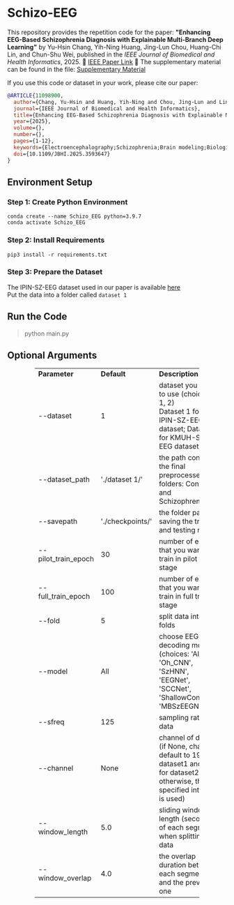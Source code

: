 # Schizo-EEG 
This repository provides the repetition code for the paper:
**"Enhancing EEG-Based Schizophrenia Diagnosis with Explainable Multi-Branch Deep Learning"**
by Yu-Hsin Chang, Yih-Ning Huang, Jing-Lun Chou, Huang-Chi Lin, and Chun-Shu Wei, published in the *IEEE Journal of Biomedical and Health Informatics*, 2025.
📄 [IEEE Paper Link](https://ieeexplore.ieee.org/document/11098900)
📎 The supplementary material can be found in the file: [Supplementary Material](./Chang_et_al_Supplementary_Material.pdf)

If you use this code or dataset in your work, please cite our paper:

```bibtex
@ARTICLE{11098900,
  author={Chang, Yu-Hsin and Huang, Yih-Ning and Chou, Jing-Lun and Lin, Huang-Chi and Wei, Chun-Shu},
  journal={IEEE Journal of Biomedical and Health Informatics}, 
  title={Enhancing EEG-Based Schizophrenia Diagnosis with Explainable Multi-Branch Deep Learning}, 
  year={2025},
  volume={},
  number={},
  pages={1-12},
  keywords={Electroencephalography;Schizophrenia;Brain modeling;Biological system modeling;Recording;Medical diagnostic imaging;Adaptation models;Accuracy;Training;Feature extraction;electroencephalography (EEG);deep learning (DL);explainable artificial intelligence (XAI);schizophrenia},
  doi={10.1109/JBHI.2025.3593647}
}
```

## Environment Setup
### Step 1: Create Python Environment
```
conda create --name Schizo_EEG python=3.9.7
conda activate Schizo_EEG
```
### Step 2: Install Requirements
```
pip3 install -r requirements.txt
```
<!--
```
numpy==1.26.2
scikit-learn==1.0.2
matplotlib==3.8.2
torch==2.1.1
captum==0.7.0
scipy==1.11.4
EDFlib-Python==1.0.8
```
-->
### Step 3: Prepare the Dataset <br>
The IPIN-SZ-EEG dataset used in our paper is available [here](https://repod.icm.edu.pl/dataset.xhtml?persistentId=doi:10.18150/repod.0107441) <br>
Put the data into a folder called `dataset 1`

## Run the Code
> python main.py


## Optional Arguments
<table style="width:75%; margin: 0 auto">
        <tr>
            <td style="width: 20%;"><strong>Parameter</strong></td>
            <td style="width: 15%;"><strong>Default</strong></td>
            <td style="width: 65%;"><strong>Description</strong></td>
        </tr>
        <tr>
            <td>--dataset</td>
            <td>1</td>
            <td>dataset you want to use (choices: 1, 2) <br>Dataset 1 for IPIN-SZ-EEG dataset; Dataset 2 for KMUH-SZ-EEG dataset</td>
        </tr>
        <tr>
            <td>--dataset_path</td>
            <td>'./dataset 1/'</td>
            <td>the path contains the final preprocessed folders: Control and Schizophrenia</td>
        </tr>
        <tr>
            <td>--savepath</td>
            <td>'./checkpoints/'</td>
            <td>the folder path for saving the training and testing result</td>
        </tr>
        <tr>
            <td>--pilot_train_epoch</td>
            <td>30</td>
            <td>number of epochs that you want to train in pilot train stage</td>
        </tr>
        <tr>
            <td>--full_train_epoch</td>
            <td>100</td>
            <td>number of epochs that you want to train in full train stage</td>
        </tr>
        <tr>
            <td>--fold</td>
            <td>5</td>
            <td>split data into ? folds</td>
        </tr>
        <tr>
            <td>--model</td>
            <td>All</td>
            <td>choose EEG decoding model <br>(choices: 'All', 'Oh_CNN', 'SzHNN', 'EEGNet', 'SCCNet', 'ShallowConvNet', 'MBSzEEGNet')</td>
        </tr>
        <tr>
            <td>--sfreq</td>
            <td>125</td>
            <td>sampling rate of data</td>
        </tr>
        <tr>
            <td>--channel</td>
            <td>None</td>
            <td>channel of data <br>(if None, channels default to 19 for dataset1 and 20 for dataset2; otherwise, the specified integer is used)</td>
        </tr>
        <tr>
            <td>--window_length</td>
            <td>5.0</td>
            <td>sliding window length (second) of each segment when splitting the data</td>
        </tr>
        <tr>
            <td>--window_overlap</td>
            <td>4.0</td>
            <td>the overlap duration between each segment and the previous one</td>
        </tr>
    </table>
